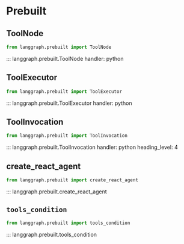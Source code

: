 # Prebuilt

## ToolNode

```python
from langgraph.prebuilt import ToolNode
```

::: langgraph.prebuilt.ToolNode
    handler: python
    

## ToolExecutor

```python
from langgraph.prebuilt import ToolExecutor
```

::: langgraph.prebuilt.ToolExecutor
    handler: python
    

## ToolInvocation

```python
from langgraph.prebuilt import ToolInvocation
```

::: langgraph.prebuilt.ToolInvocation
    handler: python
    heading_level: 4


## create_react_agent

```python
from langgraph.prebuilt import create_react_agent
```

::: langgraph.prebuilt.create_react_agent

## `tools_condition`

```python
from langgraph.prebuilt import tools_condition
```

::: langgraph.prebuilt.tools_condition
